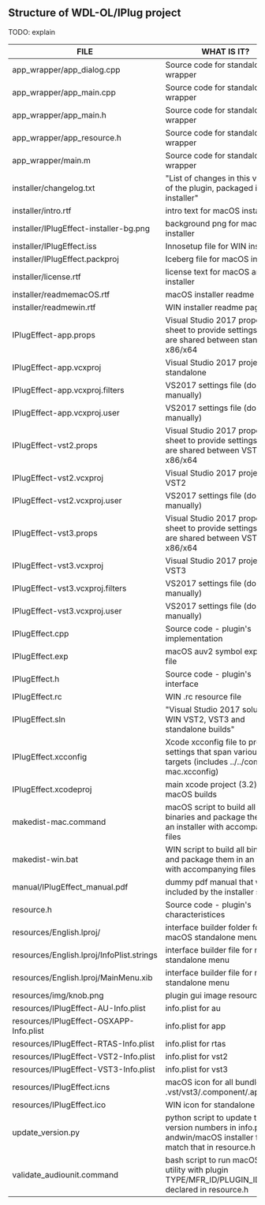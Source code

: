 ## Structure of WDL-OL/IPlug project

TODO: explain

| FILE                                      |  WHAT IS IT?                                                                                                       |
|-------------------------------------------|--------------------------------------------------------------------------------------------------------------------|
| app_wrapper/app_dialog.cpp                | Source code for standalone wrapper                                                                                 |
| app_wrapper/app_main.cpp                  | Source code for standalone wrapper                                                                                 |
| app_wrapper/app_main.h                    | Source code for standalone wrapper                                                                                 |
| app_wrapper/app_resource.h                | Source code for standalone wrapper                                                                                 |
| app_wrapper/main.m                        | Source code for standalone wrapper                                                                                 |
| installer/changelog.txt                   | "List of changes in this version of the plugin, packaged in installer"                                             |
| installer/intro.rtf                       | intro text for macOS installer                                                                                     |
| installer/IPlugEffect-installer-bg.png    | background png for macOS installer                                                                                 |
| installer/IPlugEffect.iss                 | Innosetup file for WIN installer                                                                                   |
| installer/IPlugEffect.packproj            | Iceberg file for macOS installer                                                                                   |
| installer/license.rtf                     | license text for macOS and WIN installer                                                                           |
| installer/readmemacOS.rtf                 | macOS installer readme page                                                                                        |
| installer/readmewin.rtf                   | WIN installer readme page                                                                                          |
| IPlugEffect-app.props                     | Visual Studio 2017 property sheet to provide settings that are shared between standalone x86/x64                   |
| IPlugEffect-app.vcxproj                   | Visual Studio 2017 project for standalone                                                                          |
| IPlugEffect-app.vcxproj.filters           | VS2017 settings file (don't edit manually)                                                                         |
| IPlugEffect-app.vcxproj.user              | VS2017 settings file (don't edit manually)                                                                         |
| IPlugEffect-vst2.props                    | Visual Studio 2017 property sheet to provide settings that are shared between VST2 x86/x64                         |
| IPlugEffect-vst2.vcxproj                  | Visual Studio 2017 project for VST2                                                                                |
| IPlugEffect-vst2.vcxproj.user             | VS2017 settings file (don't edit manually)                                                                         |
| IPlugEffect-vst3.props                    | Visual Studio 2017 property sheet to provide settings that are shared between VST3 x86/x64                         |
| IPlugEffect-vst3.vcxproj                  | Visual Studio 2017 project for VST3                                                                                |
| IPlugEffect-vst3.vcxproj.filters          | VS2017 settings file (don't edit manually)                                                                         |
| IPlugEffect-vst3.vcxproj.user             | VS2017 settings file (don't edit manually)                                                                         |
| IPlugEffect.cpp                           | Source code - plugin's implementation                                                                              |
| IPlugEffect.exp                           | macOS auv2 symbol exports file                                                                                     |
| IPlugEffect.h                             | Source code - plugin's interface                                                                                   |
| IPlugEffect.rc                            | WIN .rc resource file                                                                                              |
| IPlugEffect.sln                           | "Visual Studio 2017 solution for WIN VST2, VST3 and standalone builds"                                             |
| IPlugEffect.xcconfig                      | Xcode xcconfig file to provide settings that span various targets (includes ../../common-mac.xcconfig)                 | 
| IPlugEffect.xcodeproj                     | main xcode project (3.2) for all macOS builds                                                                      |
| makedist-mac.command                      | macOS script to build all binaries and package them in an installer with accompanying files                        |
| makedist-win.bat                          | WIN script to build all binaries and package them in an installer with accompanying files                          |
| manual/IPlugEffect_manual.pdf             | dummy pdf manual that will be included by the installer scripts                                                    |
| resource.h                                | Source code - plugin's characteristices                                                                            |
| resources/English.lproj/                  | interface builder folder for macOS standalone menu                                                                 |
| resources/English.lproj/InfoPlist.strings | interface builder file for macOS standalone menu                                                                   |
| resources/English.lproj/MainMenu.xib      | interface builder file for macOS standalone menu                                                                   |
| resources/img/knob.png                    | plugin gui image resource                                                                                          |
| resources/IPlugEffect-AU-Info.plist       | info.plist for au                                                                                                  |
| resources/IPlugEffect-OSXAPP-Info.plist   | info.plist for app                                                                                                 |
| resources/IPlugEffect-RTAS-Info.plist     | info.plist for rtas                                                                                                |
| resources/IPlugEffect-VST2-Info.plist     | info.plist for vst2                                                                                                |
| resources/IPlugEffect-VST3-Info.plist     | info.plist for vst3                                                                                                |
| resources/IPlugEffect.icns                | macOS icon for all bundles .vst/vst3/.component/.app/.dpm                                                          |
| resources/IPlugEffect.ico                 | WIN icon for standalone                                                                                            |
| update_version.py                         | python script to update the version numbers in info.plist andwin/macOS installer files to match that in resource.h |
| validate_audiounit.command                | bash script to run macOS auval utility with plugin TYPE/MFR_ID/PLUGIN_ID as declared in resource.h                 |
